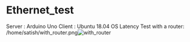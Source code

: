 # Ethernet_test
Server : Arduino Uno
Client : Ubuntu 18.04 OS
Latency Test with a router:
/home/satish/with_router.png![with_router](https://user-images.githubusercontent.com/72338697/125401141-6b6de900-e3d0-11eb-8085-1374ebb6c451.png)

